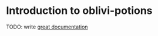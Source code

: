 # Introduction to oblivi-potions

TODO: write [great documentation](http://jacobian.org/writing/what-to-write/)

